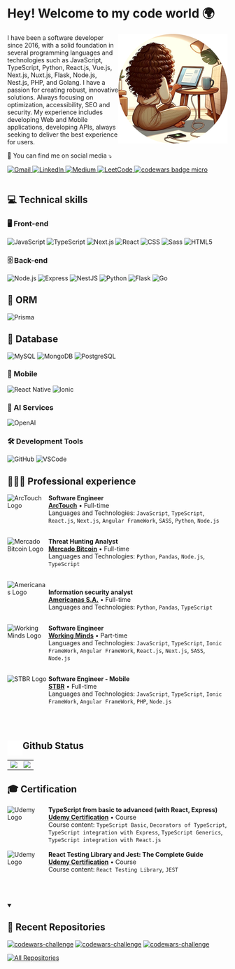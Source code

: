 # Hey! Welcome to my code world 🌍

<img src="https://github.com/marcellevargas/marcellevargas/blob/master/programmer.svg" alt="ilustração de uma mulher na frente do computador" min-width="400px" max-width="250px" width="250px" align="right">

<p align="left"> 
 I have been a software developer since 2016, with a solid foundation in several programming languages ​​and technologies such as JavaScript, TypeScript, Python, React.js, Vue.js, Next.js, Nuxt.js, Flask, Node.js, Nest.js, PHP, and Golang.
I have a passion for creating robust, innovative solutions. Always focusing on optimization, accessibility, SEO and security.
My experience includes developing Web and Mobile applications, developing APIs, always seeking to deliver the best experience for users.
</p>

<p align="left">
  💌 You can find me on social media ⤵️
</p>

<p align="left">
  <a href="mailto:marcellecode@gmail.com" title="Gmail">
    <img src="https://img.shields.io/badge/-Gmail-FF0000?style=flat-square&labelColor=FF0000&logo=gmail&logoColor=white&link=mailto:marcellecode@gmail.com" alt="Gmail"/>
  </a>
  <a href="https://www.linkedin.com/in/marcelle-vargas/?locale=en_US" target="_blank" title="LinkedIn">
    <img src="https://img.shields.io/badge/-Linkedin-0e76a8?style=flat-square&logo=Linkedin&logoColor=white&link=https://www.linkedin.com/in/marcelle-vargas/?locale=en_US" alt="LinkedIn"/>
  </a>
  <a href="https://marcelle-vargas.medium.com/" target="_blank" title="Medium">
    <img src="https://img.shields.io/badge/-Medium-12100E?style=flat-square&labelColor=12100E&logo=medium&logoColor=white&link=https://marcelle-vargas.medium.com/" alt="Medium"/>
  </a>
  <a href="https://leetcode.com/u/marcellecode/" target="_blank" title="LeetCode">
    <img src="https://img.shields.io/badge/dynamic/json?style=flat-square&labelColor=black&color=%23ffa116&label=Solved&query=solved&url=https%3A%2F%2Fleetcode-badge.vercel.app%2Fapi%2Fusers%2Fmarcellecode&logo=leetcode&logoColor=yellow" alt="LeetCode"/>
  </a>
   <a target="_blank" href="https://www.codewars.com/r/C6HkBg"><img src="https://www.codewars.com/users/marcellecode/badges/micro" alt="codewars badge micro" /></a>

<br/>
<br/>


## 💻 Technical skills

### 🖥️ Front-end

![JavaScript](https://img.shields.io/badge/-JavaScript-333333?style=flat&logo=javascript)
![TypeScript](https://img.shields.io/badge/-TypeScript-333333?style=flat&logo=typescript)
![Next.js](https://img.shields.io/badge/-Next.js-333333?style=flat&logo=next.js)
![React](https://img.shields.io/badge/-React-333333?style=flat&logo=react)
![CSS](https://img.shields.io/badge/-CSS-333333?style=flat&logo=css3&logoColor=1572B6)
![Sass](https://img.shields.io/badge/-Sass-333333?style=flat&logo=sass)
![HTML5](https://img.shields.io/badge/-HTML5-333333?style=flat&logo=html5)

### 🗄️ Back-end
![Node.js](https://img.shields.io/badge/-Node.js-333333?style=flat&logo=node.js)
![Express](https://img.shields.io/badge/-Express-333333?style=flat&logo=express)
![NestJS](https://img.shields.io/badge/-NestJS-333333?style=flat&logo=nestjs)
![Python](https://img.shields.io/badge/-Python-333333?style=flat&logo=python)
![Flask](https://img.shields.io/badge/-Flask-333333?style=flat&logo=flask)
![Go](https://img.shields.io/badge/-Go-333333?style=flat&logo=go)

## 💾 ORM
![Prisma](https://img.shields.io/badge/-Prisma-333333?style=flat&logo=prisma)

## 🎲 Database
![MySQL](https://img.shields.io/badge/-MySQL-333333?style=flat&logo=mysql)
![MongoDB](https://img.shields.io/badge/-MongoDB-333333?style=flat&logo=mongodb)
![PostgreSQL](https://img.shields.io/badge/-PostgreSQL-333333?style=flat&logo=postgresql)

### 📱 Mobile
![React Native](https://img.shields.io/badge/-React%20Native-333333?style=flat&logo=react)
![Ionic](https://img.shields.io/badge/-Ionic-333333?style=flat&logo=ionic)

### 🤖 AI Services
![OpenAI](https://img.shields.io/badge/-OpenAI-333333?style=flat&logo=openai)

### 🛠️ Development Tools
![GitHub](https://img.shields.io/badge/-GitHub-333333?style=flat&logo=github)
![VSCode](https://img.shields.io/badge/-VSCode-333333?style=flat&logo=visual-studio-code&logoColor=007ACC)

## 👩🏽‍💻 Professional experience

[<img align="left" height="94px" width="94px" alt="ArcTouch Logo" src="https://arctouch.com/wp-content/uploads/2022/08/arctouch-logo-orange.svg"/>](https://arctouch.com/)
**Software Engineer** \
[**ArcTouch**](https://arctouch.com/) • Full-time \
Languages ​​and Technologies: `JavaScript`, `TypeScript`, `React.js`, `Next.js`, `Angular FrameWork`, `SASS`, `Python`, `Node.js`\
<br/>

[<img align="left" height="94px" width="94px" alt="Mercado Bitcoin Logo" src="https://static.mercadobitcoin.com.br/web/img/logos/mb/logo-icon-color.svg"/>](https://www.mercadobitcoin.com.br/)
**Threat Hunting Analyst** \
[**Mercado Bitcoin**](https://www.mercadobitcoin.com.br/) • Full-time \
Languages ​​and Technologies: `Python`, `Pandas`, `Node.js`, `TypeScript` \
<br/>

[<img align="left" height="94px" width="94px" alt="Americanas Logo" src="https://media.licdn.com/dms/image/D4D0BAQEoMTZW5hktPw/company-logo_100_100/0/1688744936290/americanas_sa_logo?e=1724284800&v=beta&t=BzncPz_8zaMl-9Vfs_jADc9Be1fcA4K4h2pQR_RNTWE"/>](https://www.americanas.com.br/)\
**Information security analyst** \
[**Americanas S.A.**](https://www.americanas.com.br/) • Full-time \
Languages ​​and Technologies: `Python`, `Pandas`, `TypeScript`\
<br/>

[<img align="left" height="94px" width="94px" alt="Working Minds Logo" src="https://media.licdn.com/dms/image/C4E0BAQFL0nSW4dceIw/company-logo_100_100/0/1631326324818?e=1724284800&v=beta&t=gvPacKMX69vNUNH576ijqFLgwx7MNe3AidxMO9yNGxs"/>](https://www.wkm.com.br/)
**Software Engineer** \
[**Working Minds**](https://www.wkm.com.br/) • Part-time \
Languages ​​and Technologies: `JavaScript`, `TypeScript`, `Ionic FrameWork`, `Angular FrameWork`, `React.js`, `Next.js`, `SASS`, `Node.js`\
<br/>

[<img align="left" height="94px" width="94px" alt="STBR Logo" src="https://scontent.cdninstagram.com/v/t51.2885-19/441804189_7827485987318174_1013897001274976401_n.jpg?_nc_ht=scontent.cdninstagram.com&_nc_cat=102&_nc_ohc=7S8Ewi3eLaIQ7kNvgHzb6aN&edm=APs17CUBAAAA&ccb=7-5&oh=00_AYAb_WEYzLZXFL3zMgaddic5a3-n4vanYawy6AjwJ1NXmA&oe=66518AA4&_nc_sid=10d13b"/>](https://www.anequim.com.br/stbr/)
**Software Engineer - Mobile** \
[**STBR**](https://www.anequim.com.br/stbr/) • Full-time \
Languages ​​and Technologies: `JavaScript`, `TypeScript`, `Ionic FrameWork`, `Angular FrameWork`, `PHP`, `Node.js`\
<br/>
<br/>
<br/>

## <img align="left" height="35px" width="35px" alt="STBR Logo" style="margin-bottom: 10px;" src="https://raw.githubusercontent.com/marcellevargas/marcellevargas/master/github-mark-white.svg"/> Github Status
<table align="center">
  <tr>
    <td>
      <a href="https://github.com/anuraghazra/github-readme-stats">
        <img align="left" src="https://github-readme-stats.vercel.app/api?username=marcellevargas&theme=dracula" />
      </a>
    </td>
    <td>
      <a href="https://github.com/anuraghazra/github-readme-stats">
        <img align="left" src="https://github-readme-stats.vercel.app/api/top-langs/?username=marcellevargas&hide=html&layout=compact&theme=dracula" />
      </a>
    </td>
  </tr>
</table>

## 🎓 Certification
[<img align="left" height="94px" width="94px" alt="Udemy Logo" src="https://pbs.twimg.com/profile_images/1415325711896825858/2cczQq-X_400x400.png"/>]([https://www.anequim.com.br/stbr/](https://www.udemy.com/))
**TypeScript from basic to advanced (with React, Express)** \
[**Udemy Certification**](https://www.udemy.com/certificate/UC-ff1d7e8c-3925-413b-b7eb-e207ca5f0482/) • Course \
Course content: `TypeScript Basic`, `Decorators of TypeScript`, `TypeScript integration with Express`, `TypeScript Generics`, `TypeScript integration with React.js`\
<br/>
[<img align="left" height="94px" width="94px" alt="Udemy Logo" src="https://pbs.twimg.com/profile_images/1415325711896825858/2cczQq-X_400x400.png"/>]([https://www.anequim.com.br/stbr/](https://www.udemy.com/))
**React Testing Library and Jest: The Complete Guide** \
[**Udemy Certification**](https://www.udemy.com/certificate/UC-04207ad4-efe6-4b85-abf9-f4dd43c88645/) • Course \
Course content: `React Testing Library`, `JEST`\
<br/>
<br/>
<br/>

<details open> 
  <summary><h2>📁 Recent Repositories</h2></summary>
  <p align="left">
    <a href="https://github.com/marcellevargas/basic-todo-list"><img width="278" src="https://denvercoder1-github-readme-stats.vercel.app/api/pin/?username=marcellevargas&repo=basic-todo-list&theme=react&bg_color=1F222E&title_color=F85D7F&hide_border=true&icon_color=F8D866&show_icons=false" alt="codewars-challenge"></a>
    <a href="https://github.com/marcellevargas/counter-reducer-hook"><img width="278" src="https://denvercoder1-github-readme-stats.vercel.app/api/pin/?username=marcellevargas&repo=counter-reducer-hook&theme=react&bg_color=1F222E&title_color=F85D7F&hide_border=true&icon_color=F8D866&show_icons=false" alt="codewars-challenge"></a>
    <a href="https://github.com/marcellevargas/widget-notion-clock"><img width="278" src="https://denvercoder1-github-readme-stats.vercel.app/api/pin/?username=marcellevargas&repo=widget-notion-clock&theme=react&bg_color=1F222E&title_color=F85D7F&hide_border=true&icon_color=F8D866&show_icons=false" alt="codewars-challenge"></a>
  </p>

  <a href="https://github.com/marcellevargas?tab=repositories"><img alt="All Repositories" title="All Repositories" src="https://custom-icon-badges.demolab.com/badge/-Click%20Here%20For%20All%20My%20Repos-1F222E?style=for-the-badge&logoColor=white&logo=repo"/></a>
</details>
